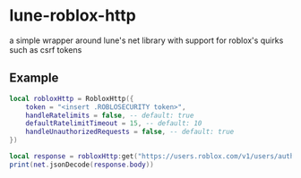 # lune-roblox-http

a simple wrapper around lune's net library with support for roblox's quirks such as csrf tokens

## Example

```lua
local robloxHttp = RobloxHttp({
    token = "<insert .ROBLOSECURITY token>",
    handleRatelimits = false, -- default: true
    defaultRatelimitTimeout = 15, -- default: 10
    handleUnauthorizedRequests = false, -- default: true
})

local response = robloxHttp:get("https://users.roblox.com/v1/users/authenticated")
print(net.jsonDecode(response.body))
```
